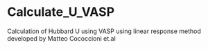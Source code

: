 # Calculate_U_VASP
Calculation of Hubbard U using VASP using linear response method developed by Matteo Cococcioni et.al
